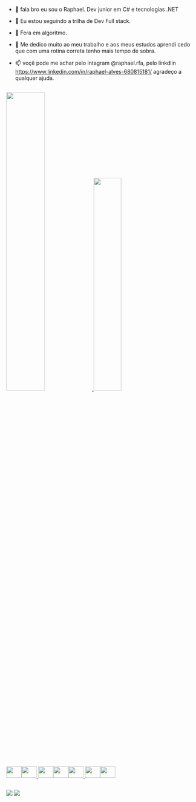 - 👋 fala bro eu sou o Raphael. Dev junior em C# e tecnologias .NET 

- 👀 Eu estou seguindo a trilha de Dev Full stack.
- 🌱 Fera em algoritmo.
- 💞️ Me dedico muito ao meu trabalho e aos meus estudos aprendi cedo que com uma rotina correta tenho mais tempo de sobra. 
- 📫 voçê pode me achar pelo intagram @raphael.rfa, pelo linkdlin https://www.linkedin.com/in/raphael-alves-680815181/ agradeço a qualquer ajuda.

##

<div>
  <a href="https://github.com/raphael-rfa">
  <img height="45%" width="45%" src="https://github-readme-stats.vercel.app/api?username=raphael-rfa&show_icons=true&theme=cobalt&include_all_commits=true&count_private=true"/>
  <img height="38%" width="38%" src="https://github-readme-stats.vercel.app/api/top-langs/?username=raphael-rfa&layout=compact&langs_count=7&theme=cobalt"/>
</div>

##
  <img height="30" width="40" src="https://cdn.jsdelivr.net/gh/devicons/devicon/icons/html5/html5-original-wordmark.svg" /><img height="30" width="40" src="https://cdn.jsdelivr.net/gh/devicons/devicon/icons/css3/css3-original-wordmark.svg" /> <img height="30" width="40" src="https://cdn.jsdelivr.net/gh/devicons/devicon/icons/azure/azure-original.svg" /><img height="30" width="40" src="https://cdn.jsdelivr.net/gh/devicons/devicon/icons/csharp/csharp-original.svg" /><img height="30" width="40" src="https://cdn.jsdelivr.net/gh/devicons/devicon/icons/dot-net/dot-net-original-wordmark.svg" /> <img height="30" width="40" src="https://cdn.jsdelivr.net/gh/devicons/devicon/icons/microsoftsqlserver/microsoftsqlserver-plain-wordmark.svg" /><img height="30" width="40" src="https://cdn.jsdelivr.net/gh/devicons/devicon/icons/vscode/vscode-original-wordmark.svg" />
##
<div>
  <a href="https://instagram.com/raphael.rfa" target="_blank"><img src="https://img.shields.io/badge/-Instagram-%23E4405F?style=for-the-badge&logo=instagram&logoColor=white" target="_blank"></a>
  <a href="https://www.linkedin.com/in/raphael-alves-680815181" target="_blank"><img src="https://img.shields.io/badge/-LinkedIn-%230077B5?style=for-the-badge&logo=linkedin&logoColor=white" target="_blank"></a> 
</div>
